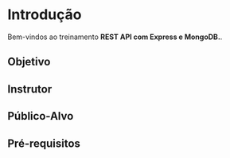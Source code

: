 # Introdução

Bem-vindos ao treinamento **REST API com Express e MongoDB.**.

## Objetivo

## Instrutor

## Público-Alvo

## Pré-requisitos
